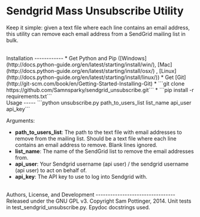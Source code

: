 Sendgrid Mass Unsubscribe Utility
=================================
Keep it simple: given a text file where each line contains an email address,
this utility can remove each email address from a SendGrid mailing list in bulk.

<br>
Installation
------------
 * Get Python and Pip ([Windows](http://docs.python-guide.org/en/latest/starting/install/win/), [Mac](http://docs.python-guide.org/en/latest/starting/install/osx/) , [Linux](http://docs.python-guide.org/en/latest/starting/install/linux/))
 * Get [Git](http://git-scm.com/book/en/Getting-Started-Installing-Git)
 * ```git clone https://github.com/Samnsparky/sendgrid_unsubscribe.git```
 * ```pip install -r requirements.txt```

<br>
Usage
-----
```python unsubscribe.py path_to_users_list list_name api_user api_key```

Arguments:

 - **path_to_users_list**: The path to the text file with email addresses to remove from the mailing list. Should be a text file where each line contains an email address to remove. Blank lines ignored.
 - **list_name**: The name of the SendGrid list to remove the email addresses from.
 - **api_user**: Your Sendgrid username (api user) / the sendgrid username (api user) to act on behalf of.
 - **api_key**: The API key to use to log into Sendgrid with.

<br>
Authors, License, and Development
---------------------------------
Released under the GNU GPL v3. Copyright Sam Pottinger, 2014. Unit tests in test_sendgrid_unsubscribe.py. Epydoc docstrings used.
